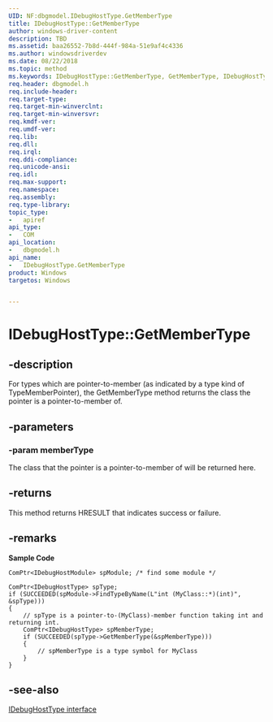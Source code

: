 ```yaml
---
UID: NF:dbgmodel.IDebugHostType.GetMemberType
title: IDebugHostType::GetMemberType
author: windows-driver-content
description: TBD
ms.assetid: baa26552-7b8d-444f-984a-51e9af4c4336
ms.author: windowsdriverdev
ms.date: 08/22/2018
ms.topic: method
ms.keywords: IDebugHostType::GetMemberType, GetMemberType, IDebugHostType.GetMemberType, IDebugHostType::GetMemberType, IDebugHostType.GetMemberType
req.header: dbgmodel.h
req.include-header:
req.target-type:
req.target-min-winverclnt:
req.target-min-winversvr:
req.kmdf-ver:
req.umdf-ver:
req.lib:
req.dll:
req.irql: 
req.ddi-compliance:
req.unicode-ansi:
req.idl:
req.max-support:
req.namespace:
req.assembly:
req.type-library: 
topic_type: 
-	apiref
api_type: 
-	COM
api_location: 
-	dbgmodel.h
api_name: 
-	IDebugHostType.GetMemberType
product: Windows
targetos: Windows


---
```


# IDebugHostType::GetMemberType


## -description

For types which are pointer-to-member (as indicated by a type kind of TypeMemberPointer), the GetMemberType method returns the class the pointer is a pointer-to-member of. 

## -parameters

### -param memberType
The class that the pointer is a pointer-to-member of will be returned here.


## -returns
This method returns HRESULT that indicates success or failure.

## -remarks

**Sample Code**

```
ComPtr<IDebugHostModule> spModule; /* find some module */

ComPtr<IDebugHostType> spType;
if (SUCCEEDED(spModule->FindTypeByName(L"int (MyClass::*)(int)", &spType)))
{
    // spType is a pointer-to-(MyClass)-member function taking int and returning int.
    ComPtr<IDebugHostType> spMemberType;
    if (SUCCEEDED(spType->GetMemberType(&spMemberType)))
    {
        // spMemberType is a type symbol for MyClass
    }
}
```

## -see-also

[IDebugHostType interface](nn-dbgmodel-idebughosttype.md)